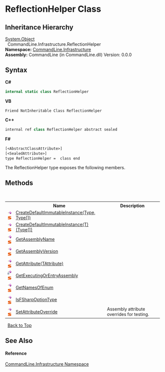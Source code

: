# ReflectionHelper Class
 


## Inheritance Hierarchy
<a href="https://docs.microsoft.com/dotnet/api/system.object" target="_blank">System.Object</a><br />&nbsp;&nbsp;CommandLine.Infrastructure.ReflectionHelper<br />
**Namespace:**&nbsp;<a href="N_CommandLine_Infrastructure">CommandLine.Infrastructure</a><br />**Assembly:**&nbsp;CommandLine (in CommandLine.dll) Version: 0.0.0

## Syntax

**C#**<br />
``` C#
internal static class ReflectionHelper
```

**VB**<br />
``` VB
Friend NotInheritable Class ReflectionHelper
```

**C++**<br />
``` C++
internal ref class ReflectionHelper abstract sealed
```

**F#**<br />
``` F#
[<AbstractClassAttribute>]
[<SealedAttribute>]
type ReflectionHelper =  class end
```

The ReflectionHelper type exposes the following members.


## Methods
&nbsp;<table><tr><th></th><th>Name</th><th>Description</th></tr><tr><td>![Public method](media/pubmethod.gif "Public method")![Static member](media/static.gif "Static member")</td><td><a href="M_CommandLine_Infrastructure_ReflectionHelper_CreateDefaultImmutableInstance">CreateDefaultImmutableInstance(Type, Type[])</a></td><td /></tr><tr><td>![Public method](media/pubmethod.gif "Public method")![Static member](media/static.gif "Static member")</td><td><a href="M_CommandLine_Infrastructure_ReflectionHelper_CreateDefaultImmutableInstance__1">CreateDefaultImmutableInstance(T)(Type[])</a></td><td /></tr><tr><td>![Public method](media/pubmethod.gif "Public method")![Static member](media/static.gif "Static member")</td><td><a href="M_CommandLine_Infrastructure_ReflectionHelper_GetAssemblyName">GetAssemblyName</a></td><td /></tr><tr><td>![Public method](media/pubmethod.gif "Public method")![Static member](media/static.gif "Static member")</td><td><a href="M_CommandLine_Infrastructure_ReflectionHelper_GetAssemblyVersion">GetAssemblyVersion</a></td><td /></tr><tr><td>![Public method](media/pubmethod.gif "Public method")![Static member](media/static.gif "Static member")</td><td><a href="M_CommandLine_Infrastructure_ReflectionHelper_GetAttribute__1">GetAttribute(TAttribute)</a></td><td /></tr><tr><td>![Private method](media/privmethod.gif "Private method")![Static member](media/static.gif "Static member")</td><td><a href="M_CommandLine_Infrastructure_ReflectionHelper_GetExecutingOrEntryAssembly">GetExecutingOrEntryAssembly</a></td><td /></tr><tr><td>![Public method](media/pubmethod.gif "Public method")![Static member](media/static.gif "Static member")</td><td><a href="M_CommandLine_Infrastructure_ReflectionHelper_GetNamesOfEnum">GetNamesOfEnum</a></td><td /></tr><tr><td>![Public method](media/pubmethod.gif "Public method")![Static member](media/static.gif "Static member")</td><td><a href="M_CommandLine_Infrastructure_ReflectionHelper_IsFSharpOptionType">IsFSharpOptionType</a></td><td /></tr><tr><td>![Public method](media/pubmethod.gif "Public method")![Static member](media/static.gif "Static member")</td><td><a href="M_CommandLine_Infrastructure_ReflectionHelper_SetAttributeOverride">SetAttributeOverride</a></td><td>
Assembly attribute overrides for testing.</td></tr></table>&nbsp;
<a href="#reflectionhelper-class">Back to Top</a>

## See Also


#### Reference
<a href="N_CommandLine_Infrastructure">CommandLine.Infrastructure Namespace</a><br />